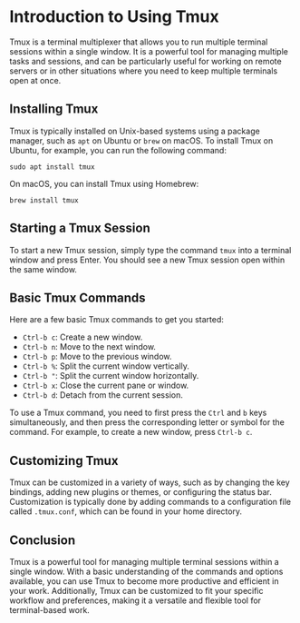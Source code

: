 # Introduction to Using Tmux

Tmux is a terminal multiplexer that allows you to run multiple terminal sessions within a single window. It is a powerful tool for managing multiple tasks and sessions, and can be particularly useful for working on remote servers or in other situations where you need to keep multiple terminals open at once.

## Installing Tmux

Tmux is typically installed on Unix-based systems using a package manager, such as `apt` on Ubuntu or `brew` on macOS. To install Tmux on Ubuntu, for example, you can run the following command:

```
sudo apt install tmux
```

On macOS, you can install Tmux using Homebrew:

```
brew install tmux
```

## Starting a Tmux Session

To start a new Tmux session, simply type the command `tmux` into a terminal window and press Enter. You should see a new Tmux session open within the same window.

## Basic Tmux Commands

Here are a few basic Tmux commands to get you started:

- `Ctrl-b c`: Create a new window.
- `Ctrl-b n`: Move to the next window.
- `Ctrl-b p`: Move to the previous window.
- `Ctrl-b %`: Split the current window vertically.
- `Ctrl-b "`: Split the current window horizontally.
- `Ctrl-b x`: Close the current pane or window.
- `Ctrl-b d`: Detach from the current session.

To use a Tmux command, you need to first press the `Ctrl` and `b` keys simultaneously, and then press the corresponding letter or symbol for the command. For example, to create a new window, press `Ctrl-b c`.

## Customizing Tmux

Tmux can be customized in a variety of ways, such as by changing the key bindings, adding new plugins or themes, or configuring the status bar. Customization is typically done by adding commands to a configuration file called `.tmux.conf`, which can be found in your home directory.

## Conclusion

Tmux is a powerful tool for managing multiple terminal sessions within a single window. With a basic understanding of the commands and options available, you can use Tmux to become more productive and efficient in your work. Additionally, Tmux can be customized to fit your specific workflow and preferences, making it a versatile and flexible tool for terminal-based work.